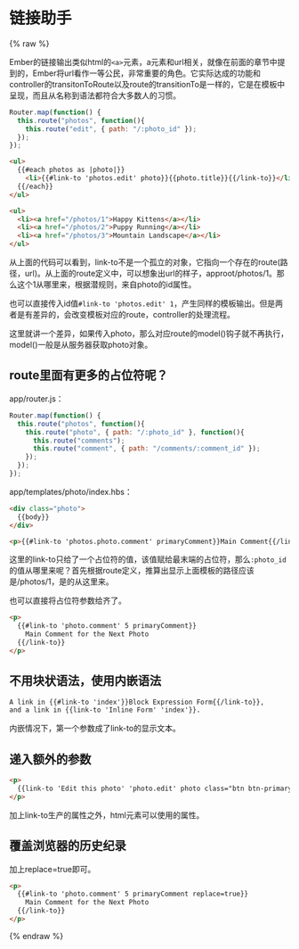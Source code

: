 # 链接助手

{% raw %}

Ember的链接输出类似html的```<a>```元素，a元素和url相关，就像在前面的章节中提到的，Ember将url看作一等公民，非常重要的角色。它实际达成的功能和controller的transitonToRoute以及route的transitionTo是一样的，它是在模板中呈现，而且从名称到语法都符合大多数人的习惯。

```javascript
Router.map(function() {
  this.route("photos", function(){
    this.route("edit", { path: "/:photo_id" });
  });
});
```

```html
<ul>
  {{#each photos as |photo|}}
    <li>{{#link-to 'photos.edit' photo}}{{photo.title}}{{/link-to}}</li>
  {{/each}}
</ul>
```

```html
<ul>
  <li><a href="/photos/1">Happy Kittens</a></li>
  <li><a href="/photos/2">Puppy Running</a></li>
  <li><a href="/photos/3">Mountain Landscape</a></li>
</ul>
```

从上面的代码可以看到，link-to不是一个孤立的对象，它指向一个存在的route(路径，url)。从上面的route定义中，可以想象出url的样子，approot/photos/1。那么这个1从哪里来，根据潜规则，来自photo的id属性。

也可以直接传入id值```#link-to 'photos.edit' 1```，产生同样的模板输出。但是两者是有差异的，会改变模板对应的route，controller的处理流程。

这里就讲一个差异，如果传入photo，那么对应route的model()钩子就不再执行，model()一般是从服务器获取photo对象。


## route里面有更多的占位符呢？
app/router.js：
```javascript
Router.map(function() {
  this.route("photos", function(){
    this.route("photo", { path: "/:photo_id" }, function(){
      this.route("comments");
      this.route("comment", { path: "/comments/:comment_id" });
    });
  });
});
```
app/templates/photo/index.hbs：
```html
<div class="photo">
  {{body}}
</div>

<p>{{#link-to 'photos.photo.comment' primaryComment}}Main Comment{{/link-to}}</p>
```
这里的link-to只给了一个占位符的值，该值赋给最末端的占位符，那么```:photo_id```的值从哪里来呢？首先根据route定义，推算出显示上面模板的路径应该是/photos/1，是的从这里来。

也可以直接将占位符参数给齐了。
```html
<p>
  {{#link-to 'photo.comment' 5 primaryComment}}
    Main Comment for the Next Photo
  {{/link-to}}
</p>
```

## 不用块状语法，使用内嵌语法

```html
A link in {{#link-to 'index'}}Block Expression Form{{/link-to}},
and a link in {{link-to 'Inline Form' 'index'}}.
```
内嵌情况下，第一个参数成了link-to的显示文本。

## 递入额外的参数
```html
<p>
  {{link-to 'Edit this photo' 'photo.edit' photo class="btn btn-primary"}}
</p>
```

加上link-to生产的属性之外，html<a>元素可以使用的属性。

## 覆盖浏览器的历史纪录

加上replace=true即可。
```html
<p>
  {{#link-to 'photo.comment' 5 primaryComment replace=true}}
    Main Comment for the Next Photo
  {{/link-to}}
</p>
```


{% endraw %}
